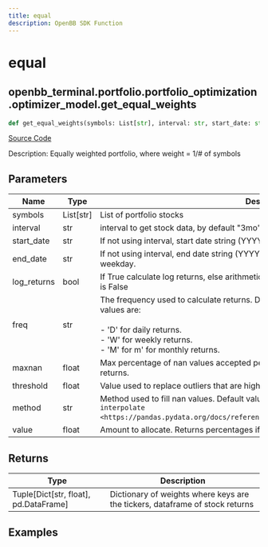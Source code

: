 ```yaml
---
title: equal
description: OpenBB SDK Function
---
```


# equal

## openbb_terminal.portfolio.portfolio_optimization.optimizer_model.get_equal_weights

```python title='openbb_terminal/portfolio/portfolio_optimization/optimizer_model.py'
def get_equal_weights(symbols: List[str], interval: str, start_date: str, end_date: str, log_returns: bool, freq: str, maxnan: float, threshold: float, method: str, value: float) -> Tuple
```
[Source Code](https://github.com/OpenBB-finance/OpenBBTerminal/tree/main/openbb_terminal/portfolio/portfolio_optimization/optimizer_model.py#L167)

Description: Equally weighted portfolio, where weight = 1/# of symbols

## Parameters

| Name | Type | Description | Default | Optional |
| ---- | ---- | ----------- | ------- | -------- |
| symbols | List[str] | List of portfolio stocks | None | False |
| interval | str | interval to get stock data, by default "3mo" | None | True |
| start_date | str | If not using interval, start date string (YYYY-MM-DD) | None | True |
| end_date | str | If not using interval, end date string (YYYY-MM-DD). If empty use last<br/>weekday. | None | True |
| log_returns | bool | If True calculate log returns, else arithmetic returns. Default value<br/>is False | value | True |
| freq | str | The frequency used to calculate returns. Default value is 'D'. Possible<br/>values are:<br/><br/>- 'D' for daily returns.<br/>- 'W' for weekly returns.<br/>- 'M' for m' for monthly returns. | value | True |
| maxnan | float | Max percentage of nan values accepted per asset to be included in<br/>returns. | None | False |
| threshold | float | Value used to replace outliers that are higher to threshold. | None | False |
| method | str | Method used to fill nan values. Default value is 'time'. For more information see `interpolate <https://pandas.pydata.org/docs/reference/api/pandas.DataFrame.interpolate.html>`__. | value | False |
| value | float | Amount to allocate.  Returns percentages if set to 1. | None | True |

## Returns

| Type | Description |
| ---- | ----------- |
| Tuple[Dict[str, float], pd.DataFrame] | Dictionary of weights where keys are the tickers, dataframe of stock returns |

## Examples

